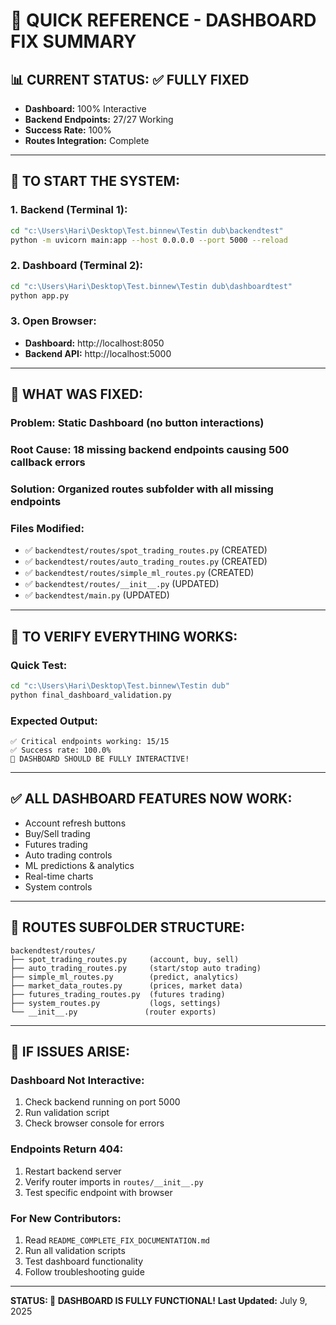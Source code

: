 # 🎯 QUICK REFERENCE - DASHBOARD FIX SUMMARY

## 📊 **CURRENT STATUS: ✅ FULLY FIXED**

- **Dashboard:** 100% Interactive
- **Backend Endpoints:** 27/27 Working
- **Success Rate:** 100%
- **Routes Integration:** Complete

---

## 🚀 **TO START THE SYSTEM:**

### **1. Backend (Terminal 1):**

```bash
cd "c:\Users\Hari\Desktop\Test.binnew\Testin dub\backendtest"
python -m uvicorn main:app --host 0.0.0.0 --port 5000 --reload
```

### **2. Dashboard (Terminal 2):**

```bash
cd "c:\Users\Hari\Desktop\Test.binnew\Testin dub\dashboardtest"
python app.py
```

### **3. Open Browser:**

- **Dashboard:** http://localhost:8050
- **Backend API:** http://localhost:5000

---

## 🔧 **WHAT WAS FIXED:**

### **Problem:** Static Dashboard (no button interactions)

### **Root Cause:** 18 missing backend endpoints causing 500 callback errors

### **Solution:** Organized routes subfolder with all missing endpoints

### **Files Modified:**

- ✅ `backendtest/routes/spot_trading_routes.py` (CREATED)
- ✅ `backendtest/routes/auto_trading_routes.py` (CREATED)
- ✅ `backendtest/routes/simple_ml_routes.py` (CREATED)
- ✅ `backendtest/routes/__init__.py` (UPDATED)
- ✅ `backendtest/main.py` (UPDATED)

---

## 🧪 **TO VERIFY EVERYTHING WORKS:**

### **Quick Test:**

```bash
cd "c:\Users\Hari\Desktop\Test.binnew\Testin dub"
python final_dashboard_validation.py
```

### **Expected Output:**

```
✅ Critical endpoints working: 15/15
✅ Success rate: 100.0%
🎉 DASHBOARD SHOULD BE FULLY INTERACTIVE!
```

---

## ✅ **ALL DASHBOARD FEATURES NOW WORK:**

- Account refresh buttons
- Buy/Sell trading
- Futures trading
- Auto trading controls
- ML predictions & analytics
- Real-time charts
- System controls

---

## 📁 **ROUTES SUBFOLDER STRUCTURE:**

```
backendtest/routes/
├── spot_trading_routes.py     (account, buy, sell)
├── auto_trading_routes.py     (start/stop auto trading)
├── simple_ml_routes.py        (predict, analytics)
├── market_data_routes.py      (prices, market data)
├── futures_trading_routes.py  (futures trading)
├── system_routes.py           (logs, settings)
└── __init__.py               (router exports)
```

---

## 🛟 **IF ISSUES ARISE:**

### **Dashboard Not Interactive:**

1. Check backend running on port 5000
2. Run validation script
3. Check browser console for errors

### **Endpoints Return 404:**

1. Restart backend server
2. Verify router imports in `routes/__init__.py`
3. Test specific endpoint with browser

### **For New Contributors:**

1. Read `README_COMPLETE_FIX_DOCUMENTATION.md`
2. Run all validation scripts
3. Test dashboard functionality
4. Follow troubleshooting guide

---

**STATUS: 🎉 DASHBOARD IS FULLY FUNCTIONAL!**
**Last Updated:** July 9, 2025
